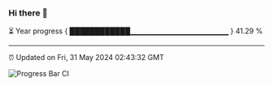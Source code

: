 ### Hi there 👋

⏳ Year progress { ████████████▁▁▁▁▁▁▁▁▁▁▁▁▁▁▁▁▁▁ } 41.29 %

---

⏰ Updated on Fri, 31 May 2024 02:43:32 GMT

![Progress Bar CI](https://github.com/IshwaranRudhara/GIT-ACTION/workflows/Progress%20Bar%20CI/badge.svg)
